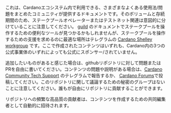 
これは、Cardanoエコシステム内で利用できる、さまざまなよくある使用法/問題をまとめたコミュニティが提供するドキュメントです。そのボリュームと存続期間のため、ステークプールオペレーターまたはテストネット関連は意図的に分けていることに注意してください。 [guild](https://cardano-community.github.io/guild-operators) のドキュメントでステークプールを操作するための便利なツールが見つかるかもしれませんが、ステークプールを操作するための支援を求めるのに最適な場所はテレグラムの [Cardano Shelley workgroup](https://t.me/CardanoStakePoolWorkgroup) です。ここで作成されたコンテンツはいずれも、Cardano内の3つの公式事業体のいずれによっても公式にスポンサー/されていません。

追加したいものがあると感じた場合は、githubリポジトリに対して問題またはPRを自由に書いてください。コンテンツの問題や説明がある場合は、[Cardano Community Tech Support](https://t.me/CardanoCommunityTechSupport) のテレグラムで報告するか、 [Cardano Forums](https://forum.cardano.org/c/communitytechnicalsupport)で投稿してください。このリポジトリに関して議論するための秘密のグループはないことに注意してください。誰もが自由にリポジトリに貢献することができます。

リポジトリへの頻繁な高品質の貢献者は、コンテンツを作成するための共同編集者として自動的に招待されます。
